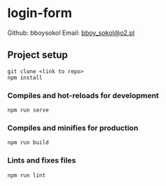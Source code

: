 # login-form
Github: bboysokol
Email: bboy_sokol@o2.pl

## Project setup
```
git clone <link to repo>
npm install
```

### Compiles and hot-reloads for development
```
npm run serve
```

### Compiles and minifies for production
```
npm run build
```

### Lints and fixes files
```
npm run lint
```
